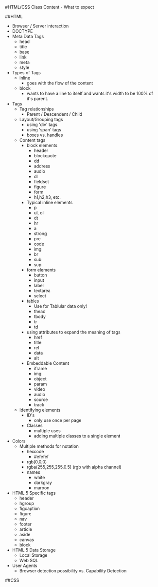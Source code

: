 #HTML/CSS Class Content - What to expect

##HTML

* Browser / Server interaction
* DOCTYPE
* Meta Data Tags
	* head
	* title
	* base
	* link
	* meta
	* style
* Types of Tags
	* inline
		* goes with the flow of the content
	* block
		* wants to have a line to itself and wants it's width to be 100% of it's parent.
* Tags
	* Tag relationships
		* Parent / Descendent / Child
	* Layout/Grouping tags
		* using 'div' tags
		* using 'span' tags
		* boxes vs. handles		
	* Content tags 
		* block elements
			* header
			* blockquote
			* dd
			* address
			* audio
			* dl
			* fieldset
			* figure
			* form
			* h1,h2,h3, etc.
		* Typical inline elements
			* p
			* ul, ol			
			* dt
			* hr
			* a
			* strong
			* pre
			* code
			* img
			* br
			* sub
			* sup
		* form elements
			* button
			* input
			* label
			* textarea
			* select
		* tables
			* Use for Tablular data only!
			* thead
			* tbody
			* tr
			* td			
		* using attributes to expand the meaning of tags
			* href
			* title
			* rel
			* data
			* alt
		* Embeddable Content
			* iframe
			* img
			* object
			* param
			* video
			* audio
			* source
			* track
	* Identifying elements
		* ID's
			* only use once per page
		* Classes	
			* multiple uses
			* adding multiple classes to a single element
* Colors
	* Multiple methods for notation
		* hexcode 
			* \#efefef
		* rgb(0,0,0)
		* rgba(255,255,255,0.5) (rgb with alpha channel)
		* names
			* white
			* darkgray
			* maroon	
* HTML 5 Specific tags
	* header
	* hgroup
	* figcaption
	* figure
	* nav
	* footer
	* article
	* aside
	* canvas
	* block
* HTML 5 Data Storage
	* Local Storage
	* Web SQL
* User Agents
	* Browser detection possibility vs. Capability Detection

	

##CSS